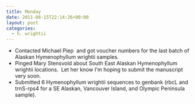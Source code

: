 ```yaml
---
title: Monday
date: 2011-08-15T22:14:26+00:00
layout: post
categories:
  - h. wrightii
---
```

  * Contacted Michael Piep  and got voucher numbers for the last batch of Alaskan Hymenophyllum wrightii samples.
  * Pinged Mary Stensvold about South East Alaskan Hymenophyllum wrightii locations.  Let her know I'm hoping to submit the manuscript very soon.
  * Submitted 6 Hymenophyllum wrightii sequences to genbank (rbcL and trnS-rps4 for a SE Alaskan, Vancouver Island, and Olympic Peninsula sample).
